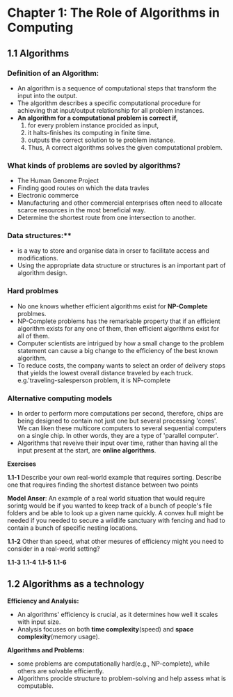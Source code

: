 # Chapter 1: The Role of Algorithms in Computing

## 1.1 Algorithms 

### Definition of an Algorithm:
- An algorithm is a sequence of computational steps that transform the input into the output.
- The algorithm describes a specific computational procedure for achieving that input/output relationship for all problem instances.
- **An algorithm for a computational problem is correct if,**
  1. for every problem instance procided as input,
  2. it halts-finishes its computing in finite time.
  3. outputs the correct solution to te problem instance.
  4. Thus, A correct algorithms solves the given computational problem.

### What kinds of problems are sovled by algorithms?
- The Human Genome Project
- Finding good routes on which the data travles
- Electronic commerce
- Manufacturing and other commercial enterprises often need to allocate scarce resources in the most beneficial way.
- Determine the shortest route from one intersection to another.

### Data structures:**
- is a way to store and organise data in orser to facilitate access and modifications.
- Using the appropriate data structure or structures is an important part of algorithm design.

### Hard problmes
- No one knows whether efficient algorithms exist for **NP-Complete** problmes.
- NP-Complete problems has the remarkable property that if an efficient algorithm exists for any one of them, then efficient algorithms exist for all of them.
- Computer scientists are intrigued by how a small change to the problem statement can cause a big change to the efficiency of the best known algorithm.
- To reduce costs, the company wants to select an order of delivery stops that yields the lowest overall distance traveled by each truck. e.g.'traveling-salesperson problem, it is NP-complete

### Alternative computing models
- In order to perform more computations per second, therefore, chips are being designed to contain not just one but several processing 'cores'. We can liken these multicore computers to several sequential computers on a single chip. In other words, they are a type of 'parallel computer'.
- Algorithms that reveive their input over time, rather than having all the input present at the start, are **online algorithms**.

**Exercises**

**1.1-1**
Describe your own real-world example that requires sorting. Describe one that requires finding the shortest distance between two points

**Model Anser**: An example of a real world situation that would require sorintg would be if you wanted to keep track of a bunch of people's file folders and be able to look up a given name quickly. A convex hull might be needed if you needed to secure a wildlife sanctuary with fencing and had to contain a bunch of specific nesting locations.

**1.1-2**
Other than speed, what other mesures of efficiency might you need to consider in a real-world setting?

**1.1-3**
**1.1-4**
**1.1-5**
**1.1-6**

## 1.2 Algorithms as a technology

**Efficiency and Analysis:**
- An algorithms' efficiency is crucial, as it determines how well it scales with input size.
- Analysis focuses on both **time complexity**(speed) and **space complexity**(memory usage).

**Algorithms and Problems:**
- some problems are computationally hard(e.g., NP-complete), while others are solvable efficiently.
- Algorithms procide structure to problem-solving and help assess what is computable.

